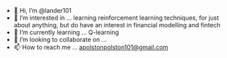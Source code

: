 - 👋 Hi, I’m @lander101
- 👀 I’m interested in ... learning reinforcement learning techniques, for just about anything, but do have an interest in financial modelling and fintech
- 🌱 I’m currently learning ... Q-learning
- 💞️ I’m looking to collaborate on ...
- 📫 How to reach me ... apolstonpolston101@gmail.com

<!---
lander101/lander101 is a ✨ special ✨ repository because its `README.md` (this file) appears on your GitHub profile.
You can click the Preview link to take a look at your changes.
--->
